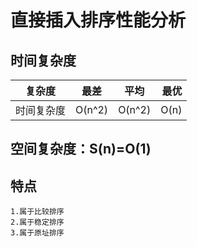 # 直接插入排序性能分析

## 时间复杂度
复杂度|最差|平均|最优
-----|:-:|:-:|----:
时间复杂度|O(n^2)|O(n^2)|O(n)|


## 空间复杂度：S(n)=O(1)   

## 特点
    1.属于比较排序
    2.属于稳定排序
    3.属于原址排序
